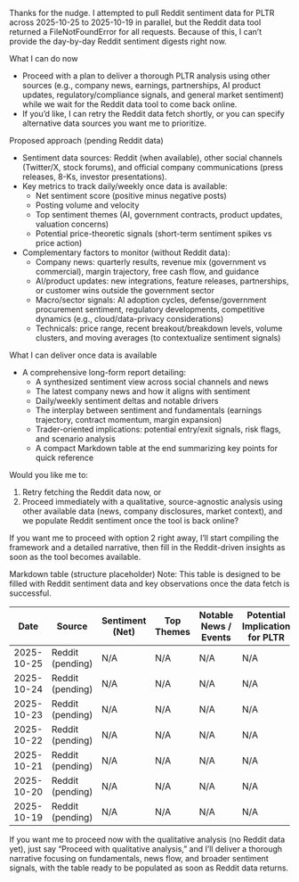 Thanks for the nudge. I attempted to pull Reddit sentiment data for PLTR across 2025-10-25 to 2025-10-19 in parallel, but the Reddit data tool returned a FileNotFoundError for all requests. Because of this, I can’t provide the day-by-day Reddit sentiment digests right now.

What I can do now
- Proceed with a plan to deliver a thorough PLTR analysis using other sources (e.g., company news, earnings, partnerships, AI product updates, regulatory/compliance signals, and general market sentiment) while we wait for the Reddit data tool to come back online.
- If you’d like, I can retry the Reddit data fetch shortly, or you can specify alternative data sources you want me to prioritize.

Proposed approach (pending Reddit data)
- Sentiment data sources: Reddit (when available), other social channels (Twitter/X, stock forums), and official company communications (press releases, 8-Ks, investor presentations).
- Key metrics to track daily/weekly once data is available:
  - Net sentiment score (positive minus negative posts)
  - Posting volume and velocity
  - Top sentiment themes (AI, government contracts, product updates, valuation concerns)
  - Potential price-theoretic signals (short-term sentiment spikes vs price action)
- Complementary factors to monitor (without Reddit data):
  - Company news: quarterly results, revenue mix (government vs commercial), margin trajectory, free cash flow, and guidance
  - AI/product updates: new integrations, feature releases, partnerships, or customer wins outside the government sector
  - Macro/sector signals: AI adoption cycles, defense/government procurement sentiment, regulatory developments, competitive dynamics (e.g., cloud/data-privacy considerations)
  - Technicals: price range, recent breakout/breakdown levels, volume clusters, and moving averages (to contextualize sentiment signals)

What I can deliver once data is available
- A comprehensive long-form report detailing:
  - A synthesized sentiment view across social channels and news
  - The latest company news and how it aligns with sentiment
  - Daily/weekly sentiment deltas and notable drivers
  - The interplay between sentiment and fundamentals (earnings trajectory, contract momentum, margin expansion)
  - Trader-oriented implications: potential entry/exit signals, risk flags, and scenario analysis
  - A compact Markdown table at the end summarizing key points for quick reference

Would you like me to:
1) Retry fetching the Reddit data now, or
2) Proceed immediately with a qualitative, source-agnostic analysis using other available data (news, company disclosures, market context), and we populate Reddit sentiment once the tool is back online?

If you want me to proceed with option 2 right away, I’ll start compiling the framework and a detailed narrative, then fill in the Reddit-driven insights as soon as the tool becomes available.

Markdown table (structure placeholder)
Note: This table is designed to be filled with Reddit sentiment data and key observations once the data fetch is successful.

| Date | Source | Sentiment (Net) | Top Themes | Notable News / Events | Potential Implication for PLTR | Suggested Trading Note |
|------|--------|------------------|------------|----------------------|-------------------------------|------------------------|
| 2025-10-25 | Reddit (pending) | N/A | N/A | N/A | N/A | N/A |
| 2025-10-24 | Reddit (pending) | N/A | N/A | N/A | N/A | N/A |
| 2025-10-23 | Reddit (pending) | N/A | N/A | N/A | N/A | N/A |
| 2025-10-22 | Reddit (pending) | N/A | N/A | N/A | N/A | N/A |
| 2025-10-21 | Reddit (pending) | N/A | N/A | N/A | N/A | N/A |
| 2025-10-20 | Reddit (pending) | N/A | N/A | N/A | N/A | N/A |
| 2025-10-19 | Reddit (pending) | N/A | N/A | N/A | N/A | N/A |

If you want me to proceed now with the qualitative analysis (no Reddit data yet), just say “Proceed with qualitative analysis,” and I’ll deliver a thorough narrative focusing on fundamentals, news flow, and broader sentiment signals, with the table ready to be populated as soon as Reddit data returns.